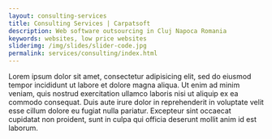 ```yaml
---
layout: consulting-services
title: Consulting Services | Carpatsoft
description: Web software outsourcing in Cluj Napoca Romania
keywords: websites, low price websites 
sliderimg: /img/slides/slider-code.jpg
permalink: services/consulting/index.html
---
```


Lorem ipsum dolor sit amet, consectetur adipisicing elit, sed do eiusmod
tempor incididunt ut labore et dolore magna aliqua. Ut enim ad minim veniam,
quis nostrud exercitation ullamco laboris nisi ut aliquip ex ea commodo
consequat. Duis aute irure dolor in reprehenderit in voluptate velit esse
cillum dolore eu fugiat nulla pariatur. Excepteur sint occaecat cupidatat non
proident, sunt in culpa qui officia deserunt mollit anim id est laborum.